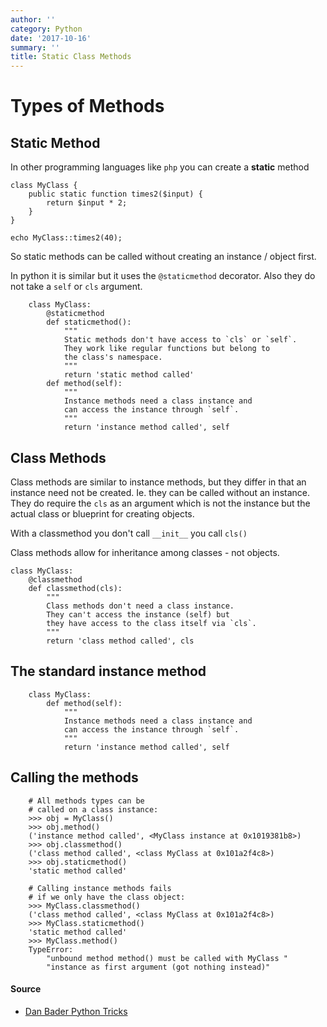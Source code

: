 ```yaml
---
author: ''
category: Python
date: '2017-10-16'
summary: ''
title: Static Class Methods
---
```

# Types of Methods

## Static Method

In other programming languages like `php` you can create a **static** method

    class MyClass {
        public static function times2($input) {
            return $input * 2;
        }
    }

    echo MyClass::times2(40);

So static methods can be called without creating an instance / object first.

In python it is similar but it uses the `@staticmethod` decorator. 
Also they do not take a `self` or `cls` argument.

        class MyClass:
            @staticmethod
            def staticmethod():
                """
                Static methods don't have access to `cls` or `self`.
                They work like regular functions but belong to
                the class's namespace.
                """
                return 'static method called'
            def method(self):
                """
                Instance methods need a class instance and
                can access the instance through `self`.
                """
                return 'instance method called', self

## Class Methods

Class methods are similar to instance methods, but they differ in that an instance need not be created.
Ie. they can be called without an instance. They do require the `cls` as an argument which is not the instance but the actual class or blueprint for creating objects.

With a classmethod you don't call `__init__` you call `cls()`

Class methods allow for inheritance among classes - not objects.

    class MyClass:
        @classmethod
        def classmethod(cls):
            """
            Class methods don't need a class instance.
            They can't access the instance (self) but
            they have access to the class itself via `cls`.
            """
            return 'class method called', cls

## The standard instance method

        class MyClass:
            def method(self):
                """
                Instance methods need a class instance and
                can access the instance through `self`.
                """
                return 'instance method called', self

## Calling the methods

        # All methods types can be
        # called on a class instance:
        >>> obj = MyClass()
        >>> obj.method()
        ('instance method called', <MyClass instance at 0x1019381b8>)
        >>> obj.classmethod()
        ('class method called', <class MyClass at 0x101a2f4c8>)
        >>> obj.staticmethod()
        'static method called'

        # Calling instance methods fails
        # if we only have the class object:
        >>> MyClass.classmethod()
        ('class method called', <class MyClass at 0x101a2f4c8>)
        >>> MyClass.staticmethod()
        'static method called'
        >>> MyClass.method()
        TypeError: 
            "unbound method method() must be called with MyClass "
            "instance as first argument (got nothing instead)"

#### Source

* [Dan Bader Python Tricks](https://dbader.org)